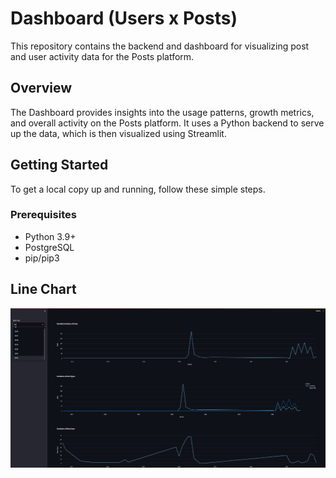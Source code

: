 # Dashboard (Users x Posts)

This repository contains the backend and dashboard for visualizing post and user activity data for the Posts platform.

## Overview

The Dashboard provides insights into the usage patterns, growth metrics, and overall activity on the Posts platform. It uses a Python backend to serve up the data, which is then visualized using Streamlit.

## Getting Started

To get a local copy up and running, follow these simple steps.

### Prerequisites

- Python 3.9+
- PostgreSQL
- pip/pip3


## Line Chart
![Architecture Diagram](assets/posts-and-users-dash.png)

